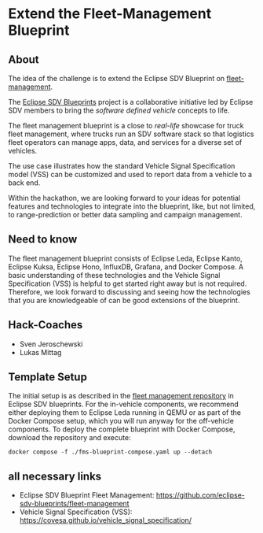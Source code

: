 # Extend the Fleet-Management Blueprint

## About

The idea of the challenge is to extend the Eclipse SDV Blueprint on [fleet-management](https://github.com/eclipse-sdv-blueprints/fleet-management).

The [Eclipse SDV Blueprints](https://github.com/eclipse-sdv-blueprints) project is a collaborative initiative
led by Eclipse SDV members to bring the *software defined vehicle* concepts to life.

The fleet management blueprint is a close to *real-life* showcase
for truck fleet management, where trucks run an SDV software stack so that logistics fleet operators can
manage apps, data, and services for a diverse set of vehicles.

The use case illustrates how the standard Vehicle Signal Specification model (VSS) can be customized and used to report data from a vehicle
to a back end.

Within the hackathon, we are looking forward to your ideas for potential features and technologies to integrate into the blueprint, like, but not limited, to range-prediction or better data sampling and campaign management.

## Need to know

The fleet management blueprint consists of Eclipse Leda, Eclipse Kanto, Eclipse Kuksa, Eclipse Hono, InfluxDB, Grafana, and Docker Compose. A basic understanding of these technologies and the Vehicle Signal Specification (VSS) is helpful to get started right away but is not required. Therefore, we look forward to discussing and seeing how the technologies that you are knowledgeable of can be good extensions of the blueprint.

## Hack-Coaches

- Sven Jeroschewski
- Lukas Mittag

## Template Setup

The initial setup is as described in the [fleet management repository](https://github.com/eclipse-sdv-blueprints/fleet-management) in Eclipse SDV blueprints. For the in-vehicle components, we recommend either deploying them to Eclipse Leda running in QEMU or as part of the Docker Compose setup, which you will run anyway for the off-vehicle components. To deploy the complete blueprint with Docker Compose, download the repository and execute:

```
docker compose -f ./fms-blueprint-compose.yaml up --detach
```

## all necessary links

- Eclipse SDV Blueprint Fleet Management: https://github.com/eclipse-sdv-blueprints/fleet-management
- Vehicle Signal Specification (VSS): https://covesa.github.io/vehicle_signal_specification/
